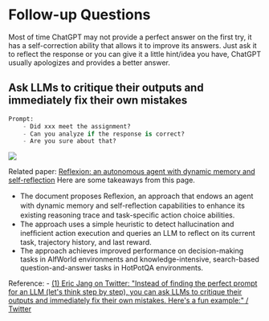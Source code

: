 # Follow-up Questions

Most of time ChatGPT may not provide a perfect answer on the first try, it has a self-correction ability that allows it to improve its answers. Just ask it to reflect the response or you can give it a little hint/idea you have, ChatGPT usually apologizes and provides a better answer.

## Ask LLMs to critique their outputs and immediately fix their own mistakes

```python
Prompt: 
	- Did xxx meet the assignment?
	- Can you analyze if the response is correct?
	- Are you sure about that?
```

![](https://firebasestorage.googleapis.com/v0/b/firescript-577a2.appspot.com/o/imgs%2Fapp%2FFemFarm%2FDGyOvm4Bo3.png?alt=media&token=a48c517b-d8a1-40e8-8408-6965a2c3eac6)

Related paper:
[Reflexion: an autonomous agent with dynamic memory and self-reflection](https://arxiv.org/pdf/2303.11366.pdf)
Here are some takeaways from this page.

- The document proposes Reﬂexion, an approach that endows an agent with dynamic memory and self-reﬂection capabilities to enhance its existing reasoning trace and task-speciﬁc action choice abilities.
- The approach uses a simple heuristic to detect hallucination and inefﬁcient action execution and queries an LLM to reﬂect on its current task, trajectory history, and last reward.
- The approach achieves improved performance on decision-making tasks in AlfWorld environments and knowledge-intensive, search-based question-and-answer tasks in HotPotQA environments.

Reference:
	- [(1) Eric Jang on Twitter: &#34;Instead of finding the perfect prompt for an LLM (let&#39;s think step by step), you can ask LLMs to critique their outputs and immediately fix their own mistakes. Here&#39;s a fun example:&#34; / Twitter](https://twitter.com/ericjang11/status/1639882111338573824)
